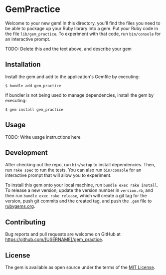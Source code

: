 # GemPractice

Welcome to your new gem! In this directory, you'll find the files you need to be able to package up your Ruby library into a gem. Put your Ruby code in the file `lib/gem_practice`. To experiment with that code, run `bin/console` for an interactive prompt.

TODO: Delete this and the text above, and describe your gem

## Installation

Install the gem and add to the application's Gemfile by executing:

    $ bundle add gem_practice

If bundler is not being used to manage dependencies, install the gem by executing:

    $ gem install gem_practice

## Usage

TODO: Write usage instructions here

## Development

After checking out the repo, run `bin/setup` to install dependencies. Then, run `rake spec` to run the tests. You can also run `bin/console` for an interactive prompt that will allow you to experiment.

To install this gem onto your local machine, run `bundle exec rake install`. To release a new version, update the version number in `version.rb`, and then run `bundle exec rake release`, which will create a git tag for the version, push git commits and the created tag, and push the `.gem` file to [rubygems.org](https://rubygems.org).

## Contributing

Bug reports and pull requests are welcome on GitHub at https://github.com/[USERNAME]/gem_practice.

## License

The gem is available as open source under the terms of the [MIT License](https://opensource.org/licenses/MIT).
